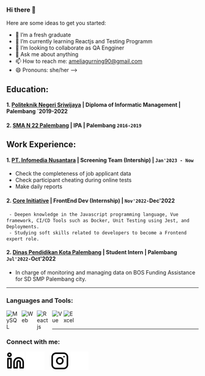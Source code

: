 ### Hi there 👋

Here are some ideas to get you started:

- 🔭 I’m a fresh graduate
- 🌱 I’m currently learning Reactjs and Testing Programm
- 👯 I’m looking to collaborate as QA Engginer
- 💬 Ask me about anything
- 📫 How to reach me: ameliagurning90@gmail.com
- 😄 Pronouns: she/her
-->
## Education:

#### 1. [Politeknik Negeri Sriwijaya](https://www.polsri.ac.id) | Diploma of Informatic Management | Palembang `2019-2022
#### 2. [SMA N 22 Palembang](https://www.sman22plg.sch.id) | IPA | Palembang `2016-2019`
   
## Work Experience:
#### 1. [PT. Infomedia Nusantara](https://www.infomedia.co.id) | Screening Team (Intership) | `Jan'2023 - Now`
   - Check the completeness of job applicant data
   - Check participant cheating during online tests
   - Make daily reports
#### 2. [Core Initiative](https://coreinitiative.id) | FrontEnd Dev (Internship) | `Nov'2022-`Dec'2022
     - Deepen knowledge in the Javascript programming language, Vue framework, CI/CD Tools such as Docker, Unit Testing using Jest, and Deployments. 
     - Studying soft skills related to developers to become a Frontend expert role.
#### 2. [Dinas Pendidikan Kota Palembang](http://portal.disdik.palembang.go.id/about) | Student Intern | Palembang `Jul'2022-`Oct'2022
   - In charge of monitoring and managing data on BOS Funding Assistance for SD SMP Palembang city.
---

### Languages and Tools:

[<img align="left" alt="MySQL" width="30px" src="https://cdn.jsdelivr.net/gh/devicons/devicon/icons/mysql/mysql-original.svg" style="padding-right:10px;" />][webdev]
[<img align="left" alt="Web" width="30px" src="https://tse1.mm.bing.net/th?id=OIP.qRH-viaTdgh-nLyVA3sKkwHaGa&pid=Api&P=0" style="padding-right:10px;" />][webdev]
[<img align="left" alt="Reactjs" width="30px" src="https://tse2.mm.bing.net/th?id=OIP.EvfL4OMIgKMnXb8JZBHKZgHaGF&pid=Api&P=0" style="padding-right:10px;" />][webdev]
[<img align="left" alt="Vue" width="30px" src="https://tse1.mm.bing.net/th?id=OIP.b8HASxFPkrLqZ0fJoLV_YQHaGZ&pid=Api&P=0" style="padding-right:0px;" />][webdev]
[<img align="left" alt="Excel" width="30px" src="https://is2-ssl.mzstatic.com/image/thumb/Purple126/v4/a8/fd/5a/a8fd5a84-c6f1-355f-3b9f-6e86598efaa3/XCEL.png/1200x630bb.png" style="padding-right:10px;" />][webdev]

<br />
<br />

---
### Connect with me:

[![website](./img/linkedin-light.svg)](https://www.linkedin.com/in/amelia-gurning#gh-light-mode-only)
[![website](./img/linkedin-dark.svg)](https://www.linkedin.com/in/amelia-gurning#gh-dark-mode-only)
&nbsp;&nbsp;
[![website](./img/instagram-light.svg)](https://instagram.com/ameel.db#gh-light-mode-only)
[![website](./img/instagram-dark.svg)](https://instagram.com/ameel.db#gh-dark-mode-only)



[webdev]: https://github.com/gurningamelia/gurningamelia
